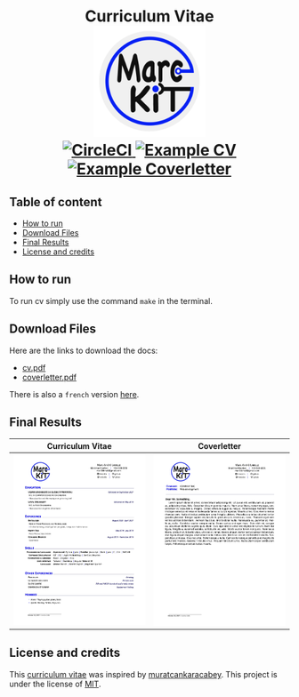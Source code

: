  <h1 align="center">
  Curriculum Vitae
  <br/>
  <img alt="profile logo"
         src="https://github.com/marckit/cv-marckit/blob/main/src/images/profile.png"
         width="200px"
         height="200px"
  />
  <div align="center">
    <a href="https://circleci.com/gh/marckit/cv-marckit/">
      <img alt="CircleCI" src="https://circleci.com/gh/marckit/cv-marckit/tree/main.svg?style=shield" >
    </a>
    <a href="https://raw.githubusercontent.com/marckit/cv-marckit/main/pdf/cv.pdf">
      <img alt="Example CV" src="https://img.shields.io/badge/cv-pdf-blue.svg" />
    </a>
    <a href="https://raw.githubusercontent.com/marckit/cv-marckit/main/pdf/coverletter.pdf">
      <img alt="Example Coverletter" src="https://img.shields.io/badge/coverletter-pdf-cyan.svg" />
    </a>
  </div>
</h1>


## Table of content

* [How to run](#how-to-run)
* [Download Files](#download-files)
* [Final Results](#final-results)
* [License and credits](#license-and-credits)

## How to run

To run cv simply use the command `make` in the terminal.

## Download Files

Here are the links to download the docs:
- [cv.pdf][1]
- [coverletter.pdf][2]

There is also a `french` version [here][3].

## Final Results

| Curriculum Vitae | Coverletter |
|:---:|:---:|
|[![Curriculum Vitae marckit](https://github.com/marckit/cv-marckit/blob/main/src/images/docs/cv.jpg)][4]|[![Coverletter marckit](https://github.com/marckit/cv-marckit/blob/main/src/images/docs/coverletter.jpg)][5]|

## License and credits

This [curriculum vitae][6] was inspired by [muratcankaracabey][7].
This project is under the license of [MIT](./LICENSE).

<!--- Download links -->
[1]:https://raw.githubusercontent.com/marckit/cv-marckit/main/pdf/cv.pdf
[2]:https://raw.githubusercontent.com/marckit/cv-marckit/main/pdf/coverletter.pdf
[3]:https://github.com/marckit/cv-marckit/tree/french
[4]:https://github.com/marckit/cv-marckit/blob/main/src/images/docs/cv.jpg
[5]:https://github.com/marckit/cv-marckit/blob/main/src/images/docs/coverletter.jpg
[6]:https://github.com/muratcankaracabey/latex_cv/
[7]:https://github.com/muratcankaracabey/
